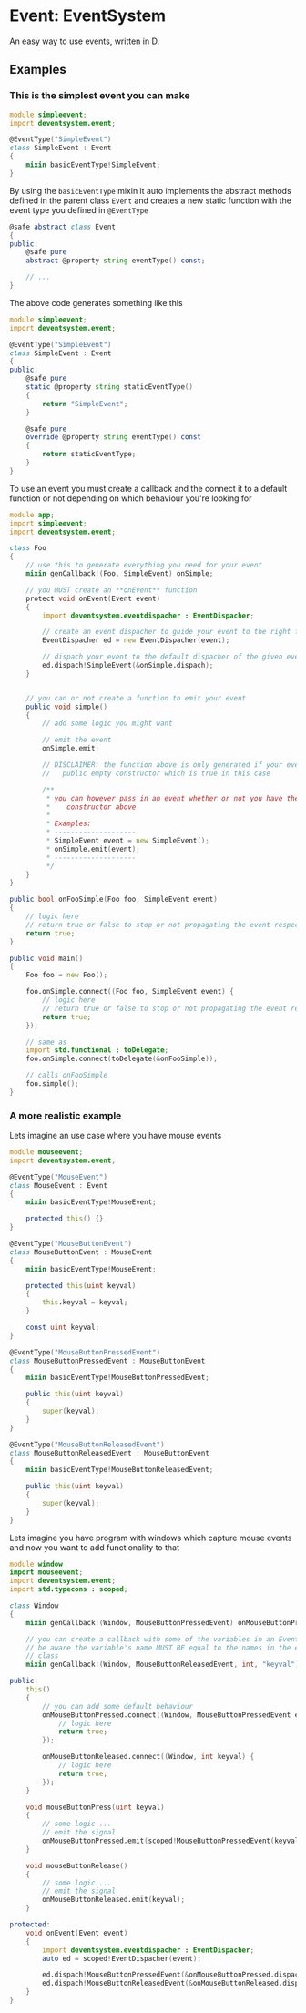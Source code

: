 # Event: EventSystem

An easy way to use events, written in D.

## Examples

### This is the simplest event you can make
```d
module simpleevent;
import deventsystem.event;

@EventType("SimpleEvent")
class SimpleEvent : Event
{
	mixin basicEventType!SimpleEvent;
}
```
By using the `basicEventType` mixin it auto implements the abstract methods defined in the parent class `Event` and creates a new static function with the event type you defined in `@EventType`
```d
@safe abstract class Event
{
public:
	@safe pure
	abstract @property string eventType() const;

	// ...
}
```
The above code generates something like this
```d
module simpleevent;
import deventsystem.event;

@EventType("SimpleEvent")
class SimpleEvent : Event
{
public:
	@safe pure
	static @property string staticEventType()
	{
		return "SimpleEvent";
	}

	@safe pure
	override @property string eventType() const
	{
		return staticEventType;
	}
}
```
To use an event you must create a callback and the connect it to a default function or not depending on which behaviour you're looking for
```d
module app;
import simpleevent;
import deventsystem.event;

class Foo
{
	// use this to generate everything you need for your event
	mixin genCallback!(Foo, SimpleEvent) onSimple;

	// you MUST create an **onEvent** function
	protect void onEvent(Event event)
	{
		import deventsystem.eventdispacher : EventDispacher;

		// create an event dispacher to guide your event to the right function
		EventDispacher ed = new EventDispacher(event);

		// dispach your event to the default dispacher of the given event
		ed.dispach!SimpleEvent(&onSimple.dispach);
	}


	// you can or not create a function to emit your event
	public void simple()
	{
		// add some logic you might want

		// emit the event
		onSimple.emit;

		// DISCLAIMER: the function above is only generated if your event has
		//   public empty constructor which is true in this case

		/**
		 * you can however pass in an event whether or not you have the said
		 *    constructor above
		 *
		 * Examples:
		 * --------------------
		 * SimpleEvent event = new SimpleEvent();
		 * onSimple.emit(event);
		 * --------------------
		 */
	}
}

public bool onFooSimple(Foo foo, SimpleEvent event)
{
	// logic here
	// return true or false to stop or not propagating the event respectively
	return true;
}

public void main()
{
	Foo foo = new Foo();

	foo.onSimple.connect((Foo foo, SimpleEvent event) {
		// logic here
		// return true or false to stop or not propagating the event respectively
		return true;
	});

	// same as
	import std.functional : toDelegate;
	foo.onSimple.connect(toDelegate(&onFooSimple));

	// calls onFooSimple
	foo.simple();
}
```

### A more realistic example
Lets imagine an use case where you have mouse events
```d
module mouseevent;
import deventsystem.event;

@EventType("MouseEvent")
class MouseEvent : Event
{
	mixin basicEventType!MouseEvent;

	protected this() {}
}

@EventType("MouseButtonEvent")
class MouseButtonEvent : MouseEvent
{
	mixin basicEventType!MouseEvent;

	protected this(uint keyval)
	{
		this.keyval = keyval;
	}

	const uint keyval;
}

@EventType("MouseButtonPressedEvent")
class MouseButtonPressedEvent : MouseButtonEvent
{
	mixin basicEventType!MouseButtonPressedEvent;

	public this(uint keyval)
	{
		super(keyval);
	}
}

@EventType("MouseButtonReleasedEvent")
class MouseButtonReleasedEvent : MouseButtonEvent
{
	mixin basicEventType!MouseButtonReleasedEvent;

	public this(uint keyval)
	{
		super(keyval);
	}
}
```
Lets imagine you have program with windows which capture mouse events and now
you want to add functionality to that
```d
module window
import mouseevent;
import deventsystem.event;
import std.typecons : scoped;

class Window
{
	mixin genCallback!(Window, MouseButtonPressedEvent) onMouseButtonPressed;

	// you can create a callback with some of the variables in an Event!
	// be aware the variable's name MUST BE equal to the names in the event
	// class
	mixin genCallback!(Window, MouseButtonReleasedEvent, int, "keyval") onMouseButtonReleased;

public:
	this()
	{
		// you can add some default behaviour
		onMouseButtonPressed.connect((Window, MouseButtonPressedEvent event) {
			// logic here
			return true;
		});

		onMouseButtonReleased.connect((Window, int keyval) {
			// logic here
			return true;
		});
	}

	void mouseButtonPress(uint keyval)
	{
		// some logic ...
		// emit the signal
		onMouseButtonPressed.emit(scoped!MouseButtonPressedEvent(keyval));
	}

	void mouseButtonRelease()
	{
		// some logic ...
		// emit the signal
		onMouseButtonReleased.emit(keyval);
	}

protected:
	void onEvent(Event event)
	{
		import deventsystem.eventdispacher : EventDispacher;
		auto ed = scoped!EventDispacher(event);

		ed.dispach!MouseButtonPressedEvent(&onMouseButtonPressed.dispach);
		ed.dispach!MouseButtonReleasedEvent(&onMouseButtonReleased.dispach);
	}
}
```
